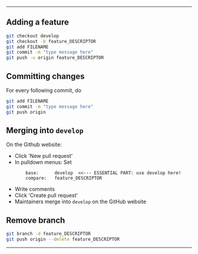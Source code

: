 *******************************************************

## Adding a feature
```bash
git checkout develop
git checkout -b feature_DESCRIPTOR
git add FILENAME
git commit -m "type message here"
git push -u origin feature_DESCRIPTOR
```

## Committing changes 

For every following commit, do

```bash
git add FILENAME
git commit -m "type message here"
git push origin
```

## Merging into `develop` 

On the Github website:
- Click 'New pull request'
- In pulldown menus: Set
  ```
      base:      develop  <<--- ESSENTIAL PART: use develop here!
      compare:   feature_DESCRIPTOR
  ```
- Write comments
- Click 'Create pull request'
- Maintainers merge into `develop` on the GitHub website

## Remove branch
```bash
git branch -d feature_DESCRIPTOR
git push origin --delete feature_DESCRIPTOR
```

*******************************************************
